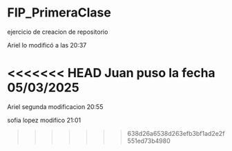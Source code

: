# FIP_PrimeraClase
ejercicio de creacion de repositorio

Ariel lo modificó a las 20:37

<<<<<<< HEAD
Juan puso la fecha 05/03/2025
=======
Ariel segunda modificacion 20:55

sofia lopez  modifico 21:01
>>>>>>> 638d26a6538d263efb3bf1ad2e2f551ed73b4980
